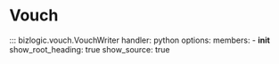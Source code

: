 # Vouch

::: bizlogic.vouch.VouchWriter
    handler: python
    options:
      members:
        - __init__
      show_root_heading: true
      show_source: true
